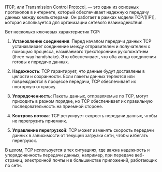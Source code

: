 lTCP, или Transmission Control Protocol, — это один из основных протоколов в интернете, который обеспечивает надежную передачу данных между компьютерами. Он работает в рамках модели TCP/[[IP]], которая используется для организации сетевого взаимодействия.

Вот несколько ключевых характеристик TCP:

1. **Установление соединения**: Перед началом передачи данных TCP устанавливает соединение между отправителем и получателем с помощью процесса, называемого трехсторонним рукопожатием (three-way handshake). Это обеспечивает, что оба конца соединения готовы к передаче данных.

2. **Надежность**: TCP гарантирует, что данные будут доставлены в целости и сохранности. Если пакеты данных теряются или повреждаются в процессе передачи, TCP обеспечивает их повторную отправку.

3. **Упорядоченность**: Пакеты данных, отправляемые по TCP, могут приходить в разном порядке, но TCP обеспечивает их правильную последовательность на приемной стороне.

4. **Контроль потока**: TCP регулирует скорость передачи данных, чтобы не перегрузить приемник.

5. **Управление перегрузкой**: TCP может изменять скорость передачи данных в зависимости от текущей загрузки сети, чтобы избегать перегрузок.

В целом, TCP используется в тех ситуациях, где важна надежность и упорядоченность передачи данных, например, при передаче веб-страниц, электронной почты и в большинстве приложений, работающих по сети.